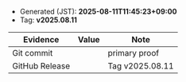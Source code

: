 - Generated (JST): **2025-08-11T11:45:23+09:00**
- Tag: **v2025.08.11**

| Evidence | Value | Note |
|---|---|---|
| Git commit |  | primary proof |
| GitHub Release |  | Tag v2025.08.11 |
